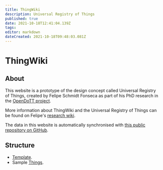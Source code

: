 ```yaml
---
title: ThingWiki
description: Universal Registry of Things
published: true
date: 2021-10-18T12:41:04.139Z
tags: 
editor: markdown
dateCreated: 2021-10-18T09:48:03.081Z
---
```


# ThingWiki

## About

This website is a prototype of the design concept called Universal Registry of Things, created by Felipe Schmidt Fonseca as part of his PhD research in the [OpenDoTT project](https://opendott.org).

More information about ThingWiki and the Universal Registry of Things can be found on Felipe's [research wiki](https://wiki.reuse.city).

The data in this website is automatically synchronised with [this public repository on GitHub](https://github.com/reuse-city/thingwiki).

## Structure

- [Template](template.md).
- Sample [Things](things.md).
